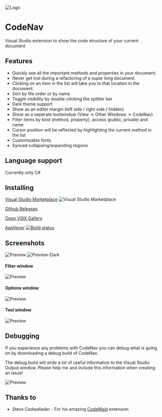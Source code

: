 ![Logo](https://raw.githubusercontent.com/sboulema/CodeNav/master/CodeNav/Resources/DocumentOutline_256x.png)

# CodeNav
Visual Studio extension to show the code structure of your current document

## Features
- Quickly see all the important methods and properties in your document.
- Never get lost during a refactoring of a super long document.
- Clicking on an item in the list will take you to that location in the document.
- Sort by file order or by name 
- Toggle visibility by double-clicking the splitter bar
- Dark theme support
- Show as an editor margin (left side / right side / hidden) 
- Show as a seperate toolwindow (View -> Other Windows -> CodeNav)
- Filter items by kind (method, property), access (public, private) and name
- Cursor position will be reflected by highlighting the current method in the list
- Customizable fonts
- Synced collapsing/expanding regions

## Language support
Currently only C#

## Installing
[Visual Studio Marketplace](https://marketplace.visualstudio.com/items?itemName=SamirBoulema.CodeNav) ![Visual Studio Marketplace](http://vsmarketplacebadge.apphb.com/version-short/SamirBoulema.CodeNav.svg)

[Github Releases](https://github.com/sboulema/CodeNav/releases)

[Open VSIX Gallery](http://vsixgallery.com/extension/CodeNav.Samir%20Boulema.19687465-dc94-413d-ad72-6141e90c94d4/)

[AppVeyor](https://ci.appveyor.com/project/sboulema/codenav) [![Build status](https://ci.appveyor.com/api/projects/status/8g968p48t2rkia16?svg=true)](https://ci.appveyor.com/project/sboulema/codenav)

## Screenshots
![Preview](https://raw.githubusercontent.com/sboulema/CodeNav/master/CodeNav/Resources/Preview.png) ![Preview-Dark](https://raw.githubusercontent.com/sboulema/CodeNav/master/CodeNav/Resources/Preview-dark.png)

#### Filter window
![Preview](https://raw.githubusercontent.com/sboulema/CodeNav/master/CodeNav/Resources/FilterWindow.png) 

#### Options window
![Preview](https://raw.githubusercontent.com/sboulema/CodeNav/master/CodeNav/Resources/OptionsWindow.png) 

#### Tool window
![Preview](https://raw.githubusercontent.com/sboulema/CodeNav/master/CodeNav/Resources/ToolWindow.png) 

## Debugging
If you experience any problems with CodeNav you can debug what is going on by downloading a debug build of CodeNav.

The debug build will write a lot of useful information to the Visual Studio Output window. Please help me and include this information when creating an issue!

![Preview](https://raw.githubusercontent.com/sboulema/CodeNav/master/CodeNav/Resources/OutputWindow.png) 

## Thanks to
- Steve Cadwallader - For his amazing [CodeMaid](https://github.com/codecadwallader/codemaid) extension
